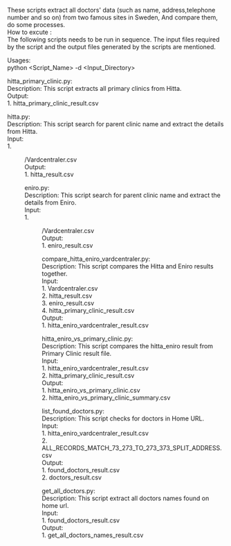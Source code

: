 These scripts extract all doctors' data (such as name, address,telephone number and so on) from two famous sites in Sweden,	
And compare them, do some processes.				
How to excute :				
The following scripts needs to be run in sequence. The input files required by the script and the output files generated by the scripts
are mentioned.						

Usages:			
 python <Script_Name> -d <Input_Directory>				
	
 hitta_primary_clinic.py:				
 Description: This script extracts all primary clinics from Hitta.								
         Output:					
                 1. hitta_primary_clinic_result.csv								

 hitta.py:						
 Description: This script search for parent clinic name and extract the details from Hitta.			
         Input:						
                 1. <DIR>/Vardcentraler.csv				
         Output:							
                 1. hitta_result.csv				

 eniro.py:						
	 Description: This script search for parent clinic name and extract the details from Eniro.						
	         Input:						
                 1. <DIR>/Vardcentraler.csv						
         Output:					
                 1. eniro_result.csv						
	

 compare_hitta_eniro_vardcentraler.py:			
 Description: This script compares the Hitta and Eniro results together.					
         Input:					
                 1. Vardcentraler.csv		
                 2. hitta_result.csv		
                 3. eniro_result.csv		
	         4. hitta_primary_clinic_result.csv		
	 Output: 		
                 1. hitta_eniro_vardcentraler_result.csv			

 hitta_eniro_vs_primary_clinic.py:			
 Description: This script compares the hitta_eniro result from Primary Clinic result file.			
         Input:			
                 1. hitta_eniro_vardcentraler_result.csv			
                 2. hitta_primary_clinic_result.csv			
         Output:					
                 1. hitta_eniro_vs_primary_clinic.csv				
                 2. hitta_eniro_vs_primary_clinic_summary.csv				


 list_found_doctors.py:			
 Description: This script checks for doctors in Home URL.				
         Input:				
                 1. hitta_eniro_vardcentraler_result.csv				
                 2. ALL_RECORDS_MATCH_73_273_TO_273_373_SPLIT_ADDRESS.csv					
         Output:				
                 1. found_doctors_result.csv				
                 2. doctors_result.csv				


 get_all_doctors.py:					
 Description: This script extract all doctors names found on home url.				
         Input:			
                 1. found_doctors_result.csv			
         Output:				
                 1. get_all_doctors_names_result.csv					
